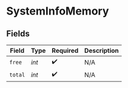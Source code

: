 # SystemInfoMemory


## Fields

| Field              | Type               | Required           | Description        |
| ------------------ | ------------------ | ------------------ | ------------------ |
| `free`             | *int*              | :heavy_check_mark: | N/A                |
| `total`            | *int*              | :heavy_check_mark: | N/A                |